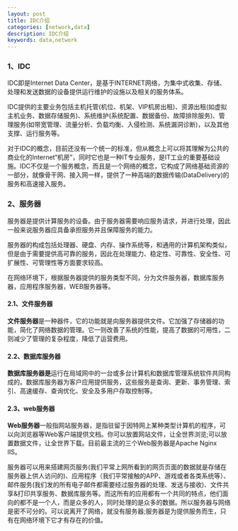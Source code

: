 ```yaml
---
layout: post
title: IDC介绍
categories: [network,data]
description: IDC介绍
keywords: data,network
---
```


### 1、IDC

IDC即是Internet Data Center，是基于INTERNET网络，为集中式收集、存储、处理和发送数据的设备提供运行维护的设施以及相关的服务体系。

IDC提供的主要业务包括主机托管(机位、机架、VIP机房出租)、资源出租(如虚拟主机业务、数据存储服务)、系统维护(系统配置、数据备份、故障排除服务)、管理服务(如带宽管理、流量分析、负载均衡、入侵检测、系统漏洞诊断)，以及其他支撑、运行服务等。

对于IDC的概念，目前还没有一个统一的标准，但从概念上可以将其理解为公共的商业化的Internet“机房”，同时它也是一种IT专业服务，是IT工业的重要基础设施。IDC不仅是一个服务概念，而且是一个网络的概念，它构成了网络基础资源的一部分，就像骨干网、接入网一样，提供了一种高端的数据传输(DataDelivery)的服务和高速接入服务。



### 2、服务器

服务器是提供计算服务的设备。由于服务器需要响应服务请求，并进行处理，因此一般来说服务器应具备承担服务并且保障服务的能力。

服务器的构成包括处理器、硬盘、内存、操作系统等，和通用的计算机架构类似，但是由于需要提供高可靠的服务，因此在处理能力、稳定性、可靠性、安全性、可扩展性、可管理性等方面要求较高。

在网络环境下，根据服务器提供的服务类型不同，分为文件服务器，数据库服务器，应用程序服务器，WEB服务器等。

#### 2.1、文件服务器



**文件服务器**是一种器件，它的功能就是向服务器提供文件。它加强了存储器的功能，简化了网络数据的管理。它一则改善了系统的性能，提高了数据的可用性，二则减少了管理的复杂程度，降低了运营费用。

#### 2.2、数据库服务器

**数据库服务器是**运行在局域网中的一台或多台计算机和数据库管理系统软件共同构成的。数据库服务器为客户应用提供服务，这些服务是查询、更新、事务管理、索引、高速缓存、查询优化、安全及多用户存取控制等。

#### 2.3、web服务器



**Web服务器**一般指网站服务器，是指驻留于因特网上某种类型计算机的程序，可以向浏览器等Web客户端提供文档。你可以放置网站文件，让全世界浏览;可以放置数据文件，让全世界下载。目前最主流的三个Web服务器是Apache Nginx IIS。

服务器可以用来搭建网页服务(我们平常上网所看到的网页页面的数据就是存储在服务器上供人访问的)、应用程序（我们平常接触的APP、游戏或者各类系统等）、邮件服务(我们发的所有电子邮件都需要经过服务器的处理、发送与接收)、文件共享&打印共享服务、数据库服务等。而这所有的应用都有一个共同的特点，他们面向的都不是一个人，而是众多的人，同时处理的是众多的数据。所以服务器与网络是密不可分的。可以说离开了网络，就没有服务器;服务器是为提供服务而生，只有在网络环境下它才有存在的价值。
